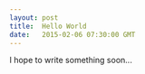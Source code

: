 ```yaml
---
layout: post
title:  Hello World
date:   2015-02-06 07:30:00 GMT
---
```


I hope to write something soon...
